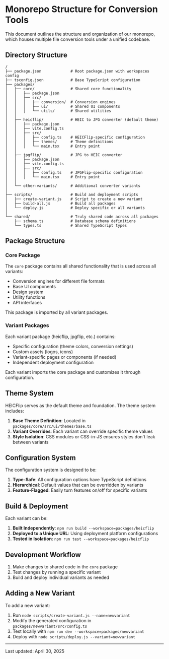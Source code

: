# Monorepo Structure for Conversion Tools

This document outlines the structure and organization of our monorepo, which houses multiple file conversion tools under a unified codebase.

## Directory Structure

```
/
├── package.json             # Root package.json with workspaces config
├── tsconfig.json            # Base TypeScript configuration
├── packages/
│   ├── core/                # Shared core functionality
│   │   ├── package.json
│   │   ├── src/
│   │   │   ├── conversion/  # Conversion engines
│   │   │   ├── ui/          # Shared UI components
│   │   │   └── utils/       # Shared utilities
│   │
│   ├── heicflip/            # HEIC to JPG converter (default theme)
│   │   ├── package.json
│   │   ├── vite.config.ts
│   │   ├── src/
│   │   │   ├── config.ts    # HEICFlip-specific configuration
│   │   │   ├── themes/      # Theme definitions
│   │   │   └── main.tsx     # Entry point
│   │
│   ├── jpgflip/             # JPG to HEIC converter
│   │   ├── package.json
│   │   ├── vite.config.ts
│   │   ├── src/
│   │   │   ├── config.ts    # JPGFlip-specific configuration
│   │   │   └── main.tsx     # Entry point
│   │
│   └── other-variants/      # Additional converter variants
│
├── scripts/                 # Build and deployment scripts
│   ├── create-variant.js    # Script to create a new variant
│   ├── build-all.js         # Build all packages
│   └── deploy.js            # Deploy specific or all variants
│
└── shared/                  # Truly shared code across all packages
    ├── schema.ts            # Database schema definitions
    └── types.ts             # Shared TypeScript types
```

## Package Structure

### Core Package

The `core` package contains all shared functionality that is used across all variants:

- Conversion engines for different file formats
- Base UI components 
- Design system
- Utility functions
- API interfaces

This package is imported by all variant packages.

### Variant Packages

Each variant package (heicflip, jpgflip, etc.) contains:

- Specific configuration (theme colors, conversion settings)
- Custom assets (logos, icons)
- Variant-specific pages or components (if needed)
- Independent deployment configuration

Each variant imports the core package and customizes it through configuration.

## Theme System

HEICFlip serves as the default theme and foundation. The theme system includes:

1. **Base Theme Definition**: Located in `packages/core/src/ui/themes/base.ts`
2. **Variant Overrides**: Each variant can override specific theme values
3. **Style Isolation**: CSS modules or CSS-in-JS ensures styles don't leak between variants

## Configuration System

The configuration system is designed to be:

1. **Type-Safe**: All configuration options have TypeScript definitions
2. **Hierarchical**: Default values that can be overridden by variants
3. **Feature-Flagged**: Easily turn features on/off for specific variants

## Build & Deployment

Each variant can be:

1. **Built Independently**: `npm run build --workspace=packages/heicflip`
2. **Deployed to a Unique URL**: Using deployment platform configurations
3. **Tested in Isolation**: `npm run test --workspace=packages/heicflip`

## Development Workflow

1. Make changes to shared code in the `core` package
2. Test changes by running a specific variant
3. Build and deploy individual variants as needed

## Adding a New Variant

To add a new variant:

1. Run `node scripts/create-variant.js --name=newvariant`
2. Modify the generated configuration in `packages/newvariant/src/config.ts`
3. Test locally with `npm run dev --workspace=packages/newvariant`
4. Deploy with `node scripts/deploy.js --variant=newvariant`

---

Last updated: April 30, 2025